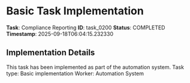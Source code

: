 # Basic Task Implementation

**Task**: Compliance Reporting
**ID**: task_0200
**Status**: COMPLETED
**Timestamp**: 2025-09-18T06:04:15.232330

## Implementation Details

This task has been implemented as part of the automation system.
Task type: Basic implementation
Worker: Automation System

